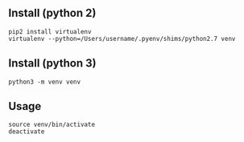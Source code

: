 ---
---

## Install (python 2)

```shell
pip2 install virtualenv
virtualenv --python=/Users/username/.pyenv/shims/python2.7 venv
```

## Install (python 3)

```
python3 -m venv venv
```

## Usage

```
source venv/bin/activate
deactivate
```
